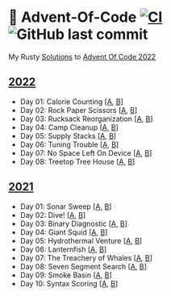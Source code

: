 # 🎄 Advent-Of-Code [![CI](https://github.com/Basicprogrammer10/Advent-Of-Code-2021/actions/workflows/rust.yml/badge.svg)](https://github.com/Basicprogrammer10/Advent-Of-Code-2021/actions/workflows/rust.yml) ![GitHub last commit](https://img.shields.io/github/last-commit/Basicprogrammer10/Advent-Of-Code-2021)

My Rusty [Solutions](https://github.com/Basicprogrammer10/Advent-Of-Code-2021/tree/master/src/solutions) to [Advent Of Code 2022](https://adventofcode.com)

## [2022](https://adventofcode.com/2022)

- Day 01: Calorie Counting [[A](https://github.com/Basicprogrammer10/Advent-Of-Code/blob/master/src/solutions/year_2022/day_01.rs#L10), [B](https://github.com/Basicprogrammer10/Advent-Of-Code/blob/master/src/solutions/year_2022/day_01.rs#L17)]
- Day 02: Rock Paper Scissors [[A](https://github.com/Basicprogrammer10/Advent-Of-Code/blob/master/src/solutions/year_2022/day_02.rs#L10), [B](https://github.com/Basicprogrammer10/Advent-Of-Code/blob/master/src/solutions/year_2022/day_02.rs#L29)]
- Day 03: Rucksack Reorganization [[A](https://github.com/Basicprogrammer10/Advent-Of-Code/blob/master/src/solutions/year_2022/day_03.rs#L12), [B](https://github.com/Basicprogrammer10/Advent-Of-Code/blob/master/src/solutions/year_2022/day_03.rs#L28)]
- Day 04: Camp Cleanup [[A](https://github.com/Basicprogrammer10/Advent-Of-Code/blob/master/src/solutions/year_2022/day_04.rs#L10), [B](https://github.com/Basicprogrammer10/Advent-Of-Code/blob/master/src/solutions/year_2022/day_04.rs#L21)]
- Day 05: Supply Stacks [[A](https://github.com/Basicprogrammer10/Advent-Of-Code/blob/master/src/solutions/year_2022/day_05.rs#L10), [B](https://github.com/Basicprogrammer10/Advent-Of-Code/blob/master/src/solutions/year_2022/day_05.rs#L15)]
- Day 06: Tuning Trouble [[A](https://github.com/Basicprogrammer10/Advent-Of-Code/blob/master/src/solutions/year_2022/day_06.rs#L12), [B](https://github.com/Basicprogrammer10/Advent-Of-Code/blob/master/src/solutions/year_2022/day_06.rs#L17)]
- Day 07: No Space Left On Device [[A](https://github.com/Basicprogrammer10/Advent-Of-Code/blob/master/src/solutions/year_2022/day_07.rs#L12), [B](https://github.com/Basicprogrammer10/Advent-Of-Code/blob/master/src/solutions/year_2022/day_07.rs#L22)]
- Day 08: Treetop Tree House [[A](https://github.com/Basicprogrammer10/Advent-Of-Code/blob/master/src/solutions/year_2022/day_08.rs#L10), [B](https://github.com/Basicprogrammer10/Advent-Of-Code/blob/master/src/solutions/year_2022/day_08.rs#L31)]

## [2021](https://adventofcode.com/2021)

- Day 01: Sonar Sweep [[A](https://github.com/Basicprogrammer10/Advent-Of-Code/blob/master/src/solutions/year_2021/day_01.rs#L10), [B](https://github.com/Basicprogrammer10/Advent-Of-Code/blob/master/src/solutions/year_2021/day_01.rs#L20)]
- Day 02: Dive! [[A](https://github.com/Basicprogrammer10/Advent-Of-Code/blob/master/src/solutions/year_2021/day_02.rs#L10), [B](https://github.com/Basicprogrammer10/Advent-Of-Code/blob/master/src/solutions/year_2021/day_02.rs#L30)]
- Day 03: Binary Diagnostic [[A](https://github.com/Basicprogrammer10/Advent-Of-Code/blob/master/src/solutions/year_2021/day_03.rs#L10), [B](https://github.com/Basicprogrammer10/Advent-Of-Code/blob/master/src/solutions/year_2021/day_03.rs#L39)]
- Day 04: Giant Squid [[A](https://github.com/Basicprogrammer10/Advent-Of-Code/blob/master/src/solutions/year_2021/day_04.rs#L10), [B](https://github.com/Basicprogrammer10/Advent-Of-Code/blob/master/src/solutions/year_2021/day_04.rs#L17)]
- Day 05: Hydrothermal Venture [[A](https://github.com/Basicprogrammer10/Advent-Of-Code/blob/master/src/solutions/year_2021/day_05.rs#L12), [B](https://github.com/Basicprogrammer10/Advent-Of-Code/blob/master/src/solutions/year_2021/day_05.rs#L16)]
- Day 06: Lanternfish [[A](https://github.com/Basicprogrammer10/Advent-Of-Code/blob/master/src/solutions/year_2021/day_06.rs#L13), [B](https://github.com/Basicprogrammer10/Advent-Of-Code/blob/master/src/solutions/year_2021/day_06.rs#L20)]
- Day 07: The Treachery of Whales [[A](https://github.com/Basicprogrammer10/Advent-Of-Code/blob/master/src/solutions/year_2021/day_07.rs#L10), [B](https://github.com/Basicprogrammer10/Advent-Of-Code/blob/master/src/solutions/year_2021/day_07.rs#L27)]
- Day 08: Seven Segment Search [[A](https://github.com/Basicprogrammer10/Advent-Of-Code/blob/master/src/solutions/year_2021/day_08.rs#L18), [B](https://github.com/Basicprogrammer10/Advent-Of-Code/blob/master/src/solutions/year_2021/day_08.rs#L32)]
- Day 09: Smoke Basin [[A](https://github.com/Basicprogrammer10/Advent-Of-Code/blob/master/src/solutions/year_2021/day_09.rs#L10), [B](https://github.com/Basicprogrammer10/Advent-Of-Code/blob/master/src/solutions/year_2021/day_09.rs#L17)]
- Day 10: Syntax Scoring [[A](https://github.com/Basicprogrammer10/Advent-Of-Code/blob/master/src/solutions/year_2021/day_10.rs#L12), [B](https://github.com/Basicprogrammer10/Advent-Of-Code/blob/master/src/solutions/year_2021/day_10.rs#L40)]
